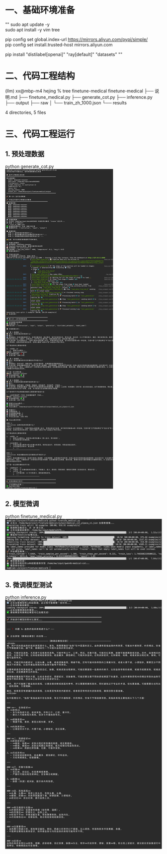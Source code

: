 # 一、基础环境准备
""
sudo apt update -y    
sudo apt install -y vim tree   
 
pip config set global.index-url https://mirrors.aliyun.com/pypi/simple/    
pip config set install.trusted-host mirrors.aliyun.com    

pip install "distilabel[openai]" "ray[default]" "datasets"
""

# 二、代码工程结构
(llm) xx@mbp-m4 hejing % tree finetune-medical
finetune-medical
├── 说明.md
├── finetune_medical.py
├── generate_cot.py
├── inference.py
├── output
├── raw
│   └── train_zh_1000.json
└── results

4 directories, 5 files

# 三、代码工程运行
## 1. 预处理数据
python generate_cot.py
![数据集生成](screenshots/img1.png)

## 2. 模型微调
python finetune_medical.py
![Qwen3-4B模型微调](screenshots/img2.png)

## 3. 微调模型测试
python inference.py
![微调模型测试](screenshots/img3.png)